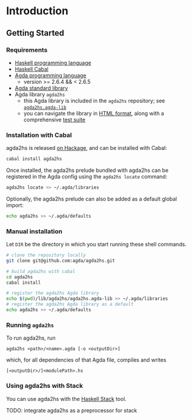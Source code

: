 # Introduction

## Getting Started

### Requirements

- [Haskell programming language](https://www.haskell.org)
- [Haskell Cabal](https://www.haskell.org/cabal/)
- [Agda programming language](https://github.com/agda/agda)
  - version >= 2.6.4 && < 2.6.5
- [Agda standard library](https://github.com/agda/agda-stdlib)
- Agda library `agda2hs`
  - this Agda library is included in the `agda2hs` repository; see
    [`agda2hs.agda-lib`](https://github.com/agda/agda2hs/blob/master/lib/agda2hs/agda2hs.agda-lib)
  - you can navigate the library in [HTML format](https://agda.github.io/agda2hs/lib/),
    along with a comprehensive [test suite](https://agda.github.io/agda2hs/test/)

### Installation with Cabal

agda2hs is released [on Hackage](https://hackage.haskell.org/package/agda2hs),
and can be installed with Cabal:

```sh
cabal install agda2hs
```

Once installed, the agda2hs prelude bundled with agda2hs
can be registered in the Agda config using the `agda2hs locate` command:

```sh
agda2hs locate >> ~/.agda/libraries
```

Optionally, the agda2hs prelude can also be added as a default global import:

```sh
echo agda2hs >> ~/.agda/defaults
```

### Manual installation

Let `DIR` be the directory in which you start running these shell commands.
```sh
# clone the repository locally
git clone git@github.com:agda/agda2hs.git

# build agda2hs with cabal
cd agda2hs
cabal install

# register the agda2hs Agda library
echo $(pwd)/lib/agda2hs/agda2hs.agda-lib >> ~/.agda/libraries
# register the agda2hs Agda library as a default
echo agda2hs >> ~/.agda/defaults
```

### Running `agda2hs`

To run agda2hs, run
```
agda2hs <path>/<name>.agda [-o <outputDir>]
```
which, for all dependencies of that Agda file, compiles and writes
```
[<outputDir>/]<modulePath>.hs
```

### Using agda2hs with Stack

You can use agda2hs with the [Haskell
Stack](https://docs.haskellstack.org/en/stable/) tool.

TODO: integrate agda2hs as a preprocessor for stack
